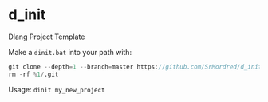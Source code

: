 # d_init
Dlang Project Template

Make a `dinit.bat` into your path with:

```d
git clone --depth=1 --branch=master https://github.com/SrMordred/d_init %1
rm -rf %1/.git
```

Usage:
`dinit my_new_project`